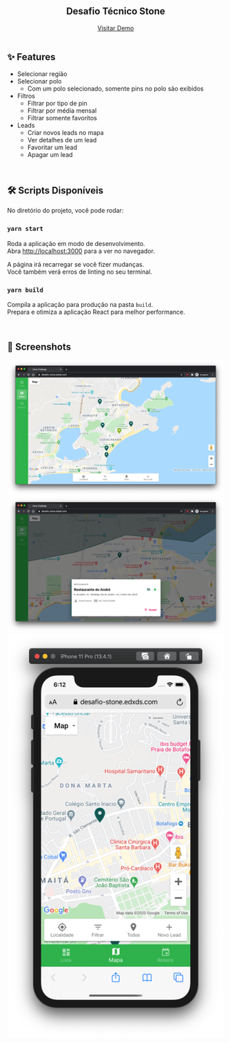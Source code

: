 <h2 align="center">Desafio Técnico Stone</h3>
<p align="center">
  <a href="https://desafio-stone.edxds.com">Visitar Demo</a>
  <br/>
  <br/>
</p>

## ✨ Features

- Selecionar região
- Selecionar polo
  - Com um polo selecionado, somente pins no polo são exibidos
- Filtros
  - Filtrar por tipo de pin
  - Filtrar por média mensal
  - Filtrar somente favoritos
- Leads
  - Criar novos leads no mapa
  - Ver detalhes de um lead
  - Favoritar um lead
  - Apagar um lead

<br/>

## 🛠 Scripts Disponíveis

No diretório do projeto, você pode rodar:

### `yarn start`

Roda a aplicação em modo de desenvolvimento.\
Abra [http://localhost:3000](http://localhost:3000) para a ver no navegador.

A página irá recarregar se você fizer mudanças.\
Você também verá erros de linting no seu terminal.

### `yarn build`

Compila a aplicação para produção na pasta `build`.\
Prepara e otimiza a aplicação React para melhor performance.

<br/>

## 📸 Screenshots

![Print Início Desktop](assets/desktop-home.png)
![Print Lead Desktop](assets/desktop-lead-details.png)
![Print Início Mobile](assets/mobile-home.png)
